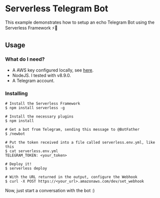 <!--
title: TODO
description: This example demonstrates how to setup an echo Telegram Bot using the Serverless Framework.
layout: Doc
framework: v1
platform: AWS
language: Python
priority: 10
authorLink: 'https://github.com/jonatasbaldin'
authorName: 'Jonatas Baldin'
authorAvatar: 'https://avatars3.githubusercontent.com/u/8570364?v=4&s=140'
-->
# Serverless Telegram Bot
This example demonstrates how to setup an echo Telegram Bot using the Serverless Framework ⚡🤖

## Usage

### What do I need?
- A AWS key configured locally, see [here](https://serverless.com/framework/docs/providers/aws/guide/credentials/).
- NodeJS. I tested with v8.9.0.
- A Telegram account.

### Installing
```
# Install the Serverless Framework
$ npm install serverless -g

# Install the necessary plugins
$ npm install

# Get a bot from Telegram, sending this message to @BotFather
$ /newbot

# Put the token received into a file called serverless.env.yml, like this
$ cat serverless.env.yml
TELEGRAM_TOKEN: <your_token>

# Deploy it!
$ serverless deploy

# With the URL returned in the output, configure the Webhook
$ curl -X POST https://<your_url>.amazonaws.com/dev/set_webhook
```

Now, just start a conversation with the bot :)

